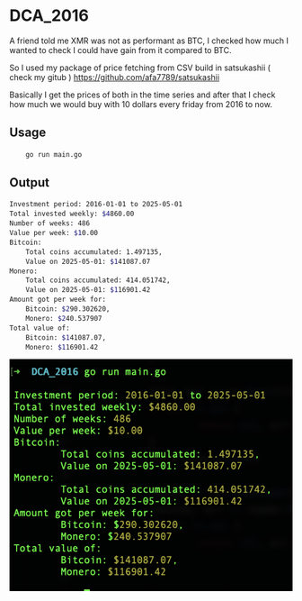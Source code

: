 
# DCA_2016

A friend told me XMR was not as performant as BTC, I checked how much I wanted to check I could have gain from it compared to BTC. 

So I used my package of price fetching from CSV build in satsukashii ( check my gitub ) https://github.com/afa7789/satsukashii

Basically I get the prices of both in the time series and after that I check how much we would buy with 10 dollars every friday from 2016 to now.

## Usage

```bash
    go run main.go
```

## Output

```bash
Investment period: 2016-01-01 to 2025-05-01
Total invested weekly: $4860.00
Number of weeks: 486
Value per week: $10.00
Bitcoin:
	Total coins accumulated: 1.497135,
	Value on 2025-05-01: $141087.07
Monero:
	Total coins accumulated: 414.051742,
	Value on 2025-05-01: $116901.42
Amount got per week for:
	Bitcoin: $290.302620,
	Monero: $240.537907
Total value of:
	Bitcoin: $141087.07,
	Monero: $116901.42
```

![alt text](assets/image.png)

